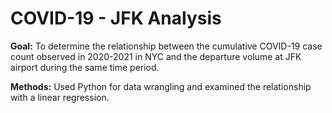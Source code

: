 # COVID-19 - JFK Analysis

**Goal:** To determine the relationship between the cumulative COVID-19 case count observed in 2020-2021 in NYC and the departure volume at JFK airport during the same time period.


**Methods:** Used Python for data wrangling and examined the relationship with a linear regression. 
